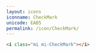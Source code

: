 ```yaml
---
layout: icons
iconname: CheckMark
unicode: EAB5
permalink: /icon/CheckMark/
---
```


``` html
<i class="mi mi-CheckMark"></i>
```
